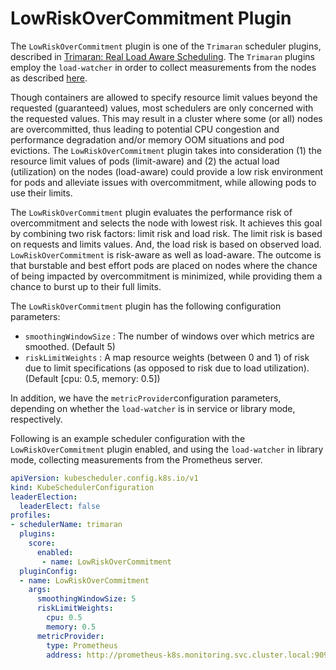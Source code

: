 # LowRiskOverCommitment Plugin

The `LowRiskOverCommitment` plugin is one of the `Trimaran` scheduler plugins, described in  [Trimaran: Real Load Aware Scheduling](https://github.com/kubernetes-sigs/scheduler-plugins/blob/master/kep/61-Trimaran-real-load-aware-scheduling). The `Trimaran` plugins employ the `load-watcher` in order to collect measurements from the nodes as described [here](../README.md).

Though containers are allowed to specify resource limit values beyond the requested (guaranteed) values, most schedulers are only concerned with the requested values. This may result in a cluster where some (or all) nodes are overcommitted, thus leading to potential CPU congestion and performance degradation and/or memory OOM situations and pod evictions. The `LowRiskOverCommitment` plugin takes into consideration (1) the resource limit values of pods (limit-aware) and (2) the actual load (utilization) on the nodes (load-aware) could provide a low risk environment for pods and alleviate issues with overcommitment, while allowing pods to use their limits.

The `LowRiskOverCommitment` plugin evaluates the performance risk of overcommitment and selects the node with lowest risk. It achieves this goal by combining two risk factors: limit risk and load risk. The limit risk is based on requests and limits values. And, the load risk is based on observed load. `LowRiskOverCommitment` is risk-aware as well as load-aware. The outcome is that burstable and best effort pods are placed on nodes where the chance of being impacted by overcommitment is minimized, while providing them a chance to burst up to their full limits.

The `LowRiskOverCommitment` plugin has the following configuration parameters:

- `smoothingWindowSize` : The number of windows over which metrics are smoothed. (Default 5)
- `riskLimitWeights` : A map resource weights (between 0 and 1) of risk due to limit specifications (as opposed to risk due to load utilization). (Default [cpu: 0.5, memory: 0.5])

In addition, we have the `metricProvider`configuration parameters, depending on whether the `load-watcher` is in service or library mode, respectively.

Following is an example scheduler configuration with the `LowRiskOverCommitment` plugin enabled, and using the `load-watcher` in library mode, collecting measurements from the Prometheus server.

```yaml
apiVersion: kubescheduler.config.k8s.io/v1
kind: KubeSchedulerConfiguration
leaderElection:
  leaderElect: false
profiles:
- schedulerName: trimaran
  plugins:
    score:
      enabled:
       - name: LowRiskOverCommitment
  pluginConfig:
  - name: LowRiskOverCommitment
    args:
      smoothingWindowSize: 5
      riskLimitWeights:
        cpu: 0.5
        memory: 0.5
      metricProvider:
        type: Prometheus
        address: http://prometheus-k8s.monitoring.svc.cluster.local:9090
```
